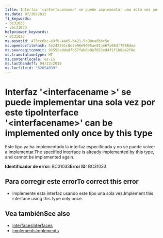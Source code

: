 ```yaml
---
title: Interfaz '<interfacename>' se puede implementar una sola vez por este tipo
ms.date: 07/20/2015
f1_keywords:
- bc31033
- vbc31033
helpviewer_keywords:
- BC31033
ms.assetid: 473cc0bc-a9f0-4ae5-b421-5c08ea6bbc5e
ms.openlocfilehash: 5b242341c0e2e96e9095ae81ae67b06df7888dea
ms.sourcegitcommit: 9b552addadfb57fab0b9e7852ed4f1f1b8a42f8e
ms.translationtype: HT
ms.contentlocale: es-ES
ms.lasthandoff: 04/23/2019
ms.locfileid: "62054099"
---
```

# <a name="interface-interfacename-can-be-implemented-only-once-by-this-type"></a><span data-ttu-id="cb067-102">Interfaz '\<interfacename >' se puede implementar una sola vez por este tipo</span><span class="sxs-lookup"><span data-stu-id="cb067-102">Interface '\<interfacename>' can be implemented only once by this type</span></span>
<span data-ttu-id="cb067-103">Este tipo ya ha implementado la interfaz especificada y no se puede volver a implementar.</span><span class="sxs-lookup"><span data-stu-id="cb067-103">The specified interface is already implemented by this type, and cannot be implemented again.</span></span>  
  
 <span data-ttu-id="cb067-104">**Identificador de error:** BC31033</span><span class="sxs-lookup"><span data-stu-id="cb067-104">**Error ID:** BC31033</span></span>  
  
## <a name="to-correct-this-error"></a><span data-ttu-id="cb067-105">Para corregir este error</span><span class="sxs-lookup"><span data-stu-id="cb067-105">To correct this error</span></span>  
  
- <span data-ttu-id="cb067-106">Implemente esta interfaz usando este tipo una sola vez.</span><span class="sxs-lookup"><span data-stu-id="cb067-106">Implement this interface using this type only once.</span></span>  
  
## <a name="see-also"></a><span data-ttu-id="cb067-107">Vea también</span><span class="sxs-lookup"><span data-stu-id="cb067-107">See also</span></span>

- [<span data-ttu-id="cb067-108">Interfaces</span><span class="sxs-lookup"><span data-stu-id="cb067-108">Interfaces</span></span>](../../visual-basic/programming-guide/language-features/interfaces/index.md)
- [<span data-ttu-id="cb067-109">Implements</span><span class="sxs-lookup"><span data-stu-id="cb067-109">Implements</span></span>](../../visual-basic/language-reference/statements/implements-clause.md)
